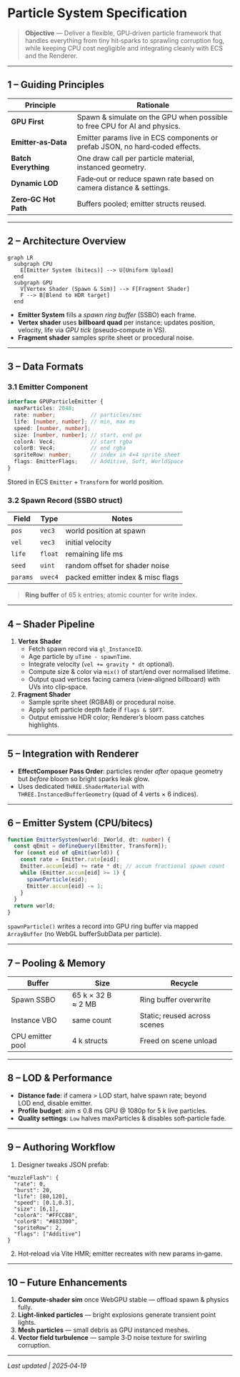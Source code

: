 # Particle System Specification

> **Objective** — Deliver a flexible, GPU‑driven particle framework that handles everything from tiny hit‑sparks to sprawling corruption fog, while keeping CPU cost negligible and integrating cleanly with ECS and the Renderer.

---

## 1 – Guiding Principles
| Principle | Rationale |
|-----------|-----------|
| **GPU First** | Spawn & simulate on the GPU when possible to free CPU for AI and physics. |
| **Emitter‑as‑Data** | Emitter params live in ECS components or prefab JSON, no hard‑coded effects. |
| **Batch Everything** | One draw call per particle material, instanced geometry. |
| **Dynamic LOD** | Fade‑out or reduce spawn rate based on camera distance & settings. |
| **Zero‑GC Hot Path** | Buffers pooled; emitter structs reused. |

---

## 2 – Architecture Overview
```mermaid
graph LR
  subgraph CPU
    E[Emitter System (bitecs)] --> U[Uniform Upload]
  end
  subgraph GPU
    V[Vertex Shader (Spawn & Sim)] --> F[Fragment Shader]
    F --> B[Blend to HDR target]
  end
```

- **Emitter System** fills a *spawn ring buffer* (SSBO) each frame.
- **Vertex shader** uses **billboard quad** per instance; updates position, velocity, life via *GPU tick* (pseudo‑compute in VS).
- **Fragment shader** samples sprite sheet or procedural noise.

---

## 3 – Data Formats
### 3.1 Emitter Component
```ts
interface GPUParticleEmitter {
  maxParticles: 2048;
  rate: number;           // particles/sec
  life: [number, number]; // min, max ms
  speed: [number, number];
  size: [number, number]; // start, end px
  colorA: Vec4;           // start rgba
  colorB: Vec4;           // end rgba
  spriteRow: number;      // index in 4×4 sprite sheet
  flags: EmitterFlags;    // Additive, Soft, WorldSpace
}
```
Stored in ECS `Emitter` + `Transform` for world position.

### 3.2 Spawn Record (SSBO struct)
| Field | Type | Notes |
|-------|------|-------|
| `pos` | `vec3` | world position at spawn |
| `vel` | `vec3` | initial velocity |
| `life` | `float` | remaining life ms |
| `seed` | `uint` | random offset for shader noise |
| `params` | `uvec4` | packed emitter index & misc flags |

> **Ring buffer** of 65 k entries; atomic counter for write index.

---

## 4 – Shader Pipeline
1. **Vertex Shader**
   - Fetch spawn record via `gl_InstanceID`.
   - Age particle by `uTime - spawnTime`.
   - Integrate velocity (`vel += gravity * dt` optional).
   - Compute size & color via `mix()` of start/end over normalised lifetime.
   - Output quad vertices facing camera (view‑aligned billboard) with UVs into clip‑space.
2. **Fragment Shader**
   - Sample sprite sheet (RGBA8) or procedural noise.
   - Apply soft particle depth fade if `flags & SOFT`.
   - Output emissive HDR color; Renderer’s bloom pass catches highlights.

---

## 5 – Integration with Renderer
- **EffectComposer Pass Order**: particles render *after* opaque geometry but *before* bloom so bright sparks leak glow.
- Uses dedicated `THREE.ShaderMaterial` with `THREE.InstancedBufferGeometry` (quad of 4 verts × 6 indices).

---

## 6 – Emitter System (CPU/bitecs)
```ts
function EmitterSystem(world: IWorld, dt: number) {
  const qEmit = defineQuery([Emitter, Transform]);
  for (const eid of qEmit(world)) {
    const rate = Emitter.rate[eid];
    Emitter.accum[eid] += rate * dt; // accum fractional spawn count
    while (Emitter.accum[eid] >= 1) {
      spawnParticle(eid);
      Emitter.accum[eid] -= 1;
    }
  }
  return world;
}
```
`spawnParticle()` writes a record into GPU ring buffer via mapped `ArrayBuffer` (no WebGL bufferSubData per particle).

---

## 7 – Pooling & Memory
| Buffer | Size | Recycle |
|--------|------|---------|
| Spawn SSBO | 65 k × 32 B ≈ 2 MB | Ring buffer overwrite |
| Instance VBO | same count | Static; reused across scenes |
| CPU emitter pool | 4 k structs | Freed on scene unload |

---

## 8 – LOD & Performance
- **Distance fade**: if camera > LOD start, halve spawn rate; beyond LOD end, disable emitter.
- **Profile budget**: aim ≤ 0.8 ms GPU @ 1080p for 5 k live particles.
- **Quality settings**: `Low` halves maxParticles & disables soft‑particle fade.

---

## 9 – Authoring Workflow
1. Designer tweaks JSON prefab:
```jsonc
"muzzleFlash": {
  "rate": 0,
  "burst": 20,
  "life": [80,120],
  "speed": [0.1,0.3],
  "size": [6,1],
  "colorA": "#FFCC88",
  "colorB": "#883300",
  "spriteRow": 2,
  "flags": ["Additive"]
}
```
2. Hot‑reload via Vite HMR; emitter recreates with new params in‑game.

---

## 10 – Future Enhancements
1. **Compute‑shader sim** once WebGPU stable — offload spawn & physics fully.
2. **Light‑linked particles** — bright explosions generate transient point lights.
3. **Mesh particles** — small debris as GPU instanced meshes.
4. **Vector field turbulence** — sample 3‑D noise texture for swirling corruption.

---

*Last updated | 2025‑04‑19*
